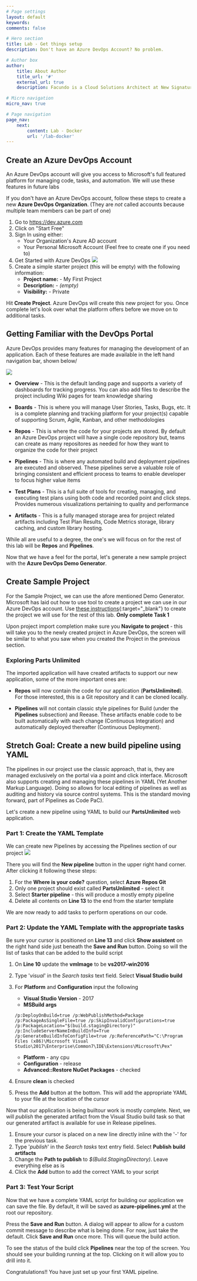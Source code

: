 ```yaml
---
# Page settings
layout: default
keywords:
comments: false

# Hero section
title: Lab - Get things setup
description: Don't have an Azure DevOps Account? No problem.

# Author box
author:
    title: About Author
    title_url: '#'
    external_url: true
    description: Facundo is a Cloud Solutions Architect at New Signature. He enjoys helping clients with architecture, containers/orchestration, and stream lining development processes.

# Micro navigation
micro_nav: true

# Page navigation
page_nav:
    next: 
        content: Lab - Docker
        url: '/lab-docker'
---
```


## Create an Azure DevOps Account
An Azure DevOps account will give you access to Microsoft's full featured platform for managing code, tasks, and automation. We will use these features in future labs

If you don't have an Azure DevOps account, follow these steps to create a new **Azure DevOps Organization**. (They are _not_ called accounts because multiple team members can be part of one)

1. Go to <a href="http://dev.azure.com" target="_blank">https://dev.azure.com</a>
2. Click on "Start Free"
3. Sign In using either:
    - Your Organization's Azure AD account
    - Your Personal Microsoft Account (Feel free to create one if you need to)
4. Get Started with Azure DevOps
![](/images/get-started-azure-devops-2.jpg)
5. Create a simple starter project (this will be empty) with the following information:
    - **Project name:** - My First Project
    - **Description:** - *(empty)*
    - **Visibility:** - Private

Hit **Create Project**. Azure DevOps will create this new project for you. Once complete let's look over what the platform offers before we move on to additional tasks.

## Getting Familiar with the DevOps Portal
Azure DevOps provides many features for managing the development of an application. Each of these features are made available in the left hand navigation bar, shown below/

![](/images/left_navigation.png)

- **Overview** - This is the default landing page and supports a variety of dashboards for tracking progress. You can also add files to describe the project including Wiki pages for team knowledge sharing

- **Boards** - This is where you will manage User Stories, Tasks, Bugs, etc. It is a complete planning and tracking platform for your project(s) capable of supporting Scrum, Agile, Kanban, and other methodologies

- **Repos** - This is where the code for your projects are stored. By default an Azure DevOps project will have a single code repository but, teams can create as many repositores as needed for how they want to organize the code for their project

- **Pipelines** - This is where any automated build and deployment pipelines are executed and observed. These pipelines serve a valuable role of bringing consistent and efficient process to teams to enable developer to focus higher value items

- **Test Plans** - This is a full suite of tools for creating, managing, and executing test plans using both code and recorded point and click steps. Provides numerous visualizations pertaining to quality and performance

- **Artifacts** - This is a fully managed storage area for project related artifacts including Test Plan Results, Code Metrics storage, library caching, and custom library hosting.

While all are useful to a degree, the one's we will focus on for the rest of this lab will be **Repos** and **Pipelines**.

Now that we have a feel for the portal, let's generate a new sample project with  the **Azure DevOps Demo Generator**.

## Create Sample Project

For the Sample Project, we can use the afore mentioned Demo Generator. Microsoft has laid out how to use tool to create a project we can use in our Azure DevOps account. Use [these instructions](https://www.azuredevopslabs.com/labs/azuredevops/prereq/){:target="_blank"} to create the project we will use for the rest of this lab. **Only complete Task 1**

Upon project import completion make sure you **Navigate to project** - this will take you to the newly created project in Azure DevOps, the screen will be similar to what you saw when you created the Project in the previous section.

### Exploring Parts Unlimited
The imported application will have created artifacts to support our new application, some of the more important ones are:

- **Repos** will now contain the code for our application (**PartsUnlimited**). For those interested, this is a Git repository and it can be cloned locally.

- **Pipelines** will not contain classic style pipelines for Build (under the **Pipelines** subsection) and Reease. These artifacts enable code to be built automatically with each change (Continuous Integration) and automatically deployed thereafter (Continuous Deployment).

## Stretch Goal: Create a new build pipeline using YAML
The pipelines in our project use the classic approach, that is, they are managed exclusively on the portal via a point and click interface. Microsoft also supports creating and managing these pipelines in YAML (Yet Another Markup Language). Doing so allows for local editing of pipelines as well as auditing and history via source control systems. This is the standard moving forward, part of Pipelines as Code PaC).

Let's create a new pipeline using YAML to build our **PartsUnlimited** web application.

### Part 1: Create the YAML Template
We can create new Pipelines by accessing the Pipelines section of our project ![](/images/pipelines.png)

There you will find the **New pipeline** button in the upper right hand corner. After clicking it following these steps:

1. For the **Where is your code?** question, select **Azure Repos Git**
2. Only one project should exist called **PartsUnlimited** - select it
3. Select **Starter pipeline** - this will produce a mostly empty pipeline
4. Delete all contents on **Line 13** to the end from the starter template

We are now ready to add tasks to perform operations on our code.

### Part 2: Update the YAML Template with the appropriate tasks
Be sure your cursor is positioned on **Line 13** and click **Show assistent** on the right hand side just beneath the **Save and Run** button. Doing so will the list of tasks that can be added to the build script

1. On **Line 10** update the **vmImage** to be **vs2017-win2016**
2. Type '*visual*' in the *Search tasks* text field. Select **Visual Studio build**
3. For **Platform** and **Configuration** input the following
    - **Visual Studio Version** - 2017
    - **MSBuild args**
    ```
    /p:DeployOnBuild=true /p:WebPublishMethod=Package /p:PackageAsSingleFile=true /p:SkipInvalidConfigurations=true /p:PackageLocation="$(build.stagingDirectory)" /p:IncludeServerNameInBuildInfo=True /p:GenerateBuildInfoConfigFile=true /p:ReferencePath="C:\Program Files (x86)\Microsoft Visual Studio\2017\Enterprise\Common7\IDE\Extensions\Microsoft\Pex"
    ```
    - **Platform** - any cpu
    - **Configuration** - release
    - **Advanced::Restore NuGet Packages** - checked

4. Ensure **clean** is checked
5. Press the **Add** button at the bottom. This will add the appropriate YAML to your file at the location of the cursor

Now that our application is being builtour work is mostly complete. Next, we will *publish* the generated artifact from the Visual Studio build task so that our generated artifact is available for use in Release pipelines.

1. Ensure your cursor is placed on a new line directly inline with the '-' for the previous task.
2. Type '*publish*' in the *Search tasks* text entry field. Select **Publish build artifacts**
3. Change the **Path to publish** to *$(Build.StagingDirectory)*. Leave everything else as is
4. Click the **Add** button to add the correct YAML to your script

### Part 3: Test Your Script
Now that we have a complete YAML script for building our application we can save the file. By default, it will be saved as **azure-pipelines.yml** at the root our repository.

Press the **Save and Run** button. A dialog will appear to allow for a custom commit message to describe what is being done. For now, just take the default. Click **Save and Run** once more. This will queue the build action.

To see the status of the build click **Pipelines** near the top of the screen. You should see your building running at the top. Clicking on it will allow you to drill into it.

Congratulations!! You have just set up your first YAML pipeline.
